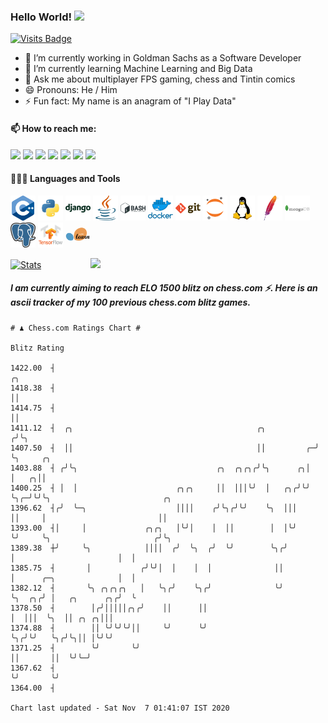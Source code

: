   ### Hello World!  <img src="https://github.com/sciencepal/sciencepal/blob/master/assets/Hi.gif" width="29px">
  [![Visits Badge](https://badges.pufler.dev/visits/sciencepal/sciencepal)](https://badges.pufler.dev/visits/sciencepal/sciencepal)
  
  - 🔭 I’m currently working in Goldman Sachs as a Software Developer
  - 🌱 I’m currently learning Machine Learning and Big Data
  - 💬 Ask me about multiplayer FPS gaming, chess and Tintin comics
  - 😄 Pronouns: He / Him
  - ⚡ Fun fact: My name is an anagram of "I Play Data"
  
  #### 📫 How to reach me:   
  [<img src="https://upload.wikimedia.org/wikipedia/commons/8/83/Steam_icon_logo.svg" width="3.5%"/>](https://steamcommunity.com/id/mongocds/)
  [<img src="https://github.com/sciencepal/sciencepal/blob/master/assets/discord-round.svg" width="3.5%"/>](https://discord.gg/MnUUbHe)
  [<img src="https://img.icons8.com/color/48/000000/twitter.png" width="3.5%"/>](https://twitter.com/sciencepal)
  [<img src="https://img.icons8.com/color/48/000000/linkedin.png" width="3.5%"/>](https://www.linkedin.com/in/adityapal1/)
  [<img src="https://img.icons8.com/fluent/48/000000/facebook-new.png" width="3.5%"/>](https://www.facebook.com/sciencepal/)
  [<img src="https://img.icons8.com/fluent/48/000000/instagram-new.png" width="3.5%"/>](https://www.instagram.com/aditya_sciencepal/)
  <a href="mailto:aditya.pal.science@gmail.com"> <img src="https://img.icons8.com/fluent/48/000000/gmail.png" width="3.5%"/> </a>
  
  #### 👨🏻‍💻 Languages and Tools <br />
  <code><img height="40" src="https://raw.githubusercontent.com/github/explore/80688e429a7d4ef2fca1e82350fe8e3517d3494d/topics/cpp/cpp.png"></code>
  <code><img height="40" src="https://raw.githubusercontent.com/github/explore/80688e429a7d4ef2fca1e82350fe8e3517d3494d/topics/python/python.png"></code>
  <code><img height="40" src="https://raw.githubusercontent.com/github/explore/80688e429a7d4ef2fca1e82350fe8e3517d3494d/topics/django/django.png"></code>
  <code><img height="40" src="https://raw.githubusercontent.com/github/explore/80688e429a7d4ef2fca1e82350fe8e3517d3494d/topics/java/java.png"></code>
  <code><img height="40" src="https://raw.githubusercontent.com/github/explore/80688e429a7d4ef2fca1e82350fe8e3517d3494d/topics/bash/bash.png"></code>
  <code><img height="40" src="https://raw.githubusercontent.com/github/explore/80688e429a7d4ef2fca1e82350fe8e3517d3494d/topics/docker/docker.png"></code>
  <code><img height="40" src="https://raw.githubusercontent.com/github/explore/80688e429a7d4ef2fca1e82350fe8e3517d3494d/topics/git/git.png"></code>
  <code><img height="40" src="https://raw.githubusercontent.com/github/explore/80688e429a7d4ef2fca1e82350fe8e3517d3494d/topics/jupyter-notebook/jupyter-notebook.png"></code>
  <code><img height="40" src="https://raw.githubusercontent.com/github/explore/80688e429a7d4ef2fca1e82350fe8e3517d3494d/topics/linux/linux.png"></code>
  <code><img height="40" src="https://raw.githubusercontent.com/github/explore/80688e429a7d4ef2fca1e82350fe8e3517d3494d/topics/maven/maven.png"></code>
  <code><img height="40" src="https://raw.githubusercontent.com/github/explore/80688e429a7d4ef2fca1e82350fe8e3517d3494d/topics/mongodb/mongodb.png"></code>
  <code><img height="40" src="https://raw.githubusercontent.com/github/explore/80688e429a7d4ef2fca1e82350fe8e3517d3494d/topics/postgresql/postgresql.png"></code>
  <code><img height="40" src="https://raw.githubusercontent.com/github/explore/80688e429a7d4ef2fca1e82350fe8e3517d3494d/topics/tensorflow/tensorflow.png"></code>
  <code><img height="40" src="https://raw.githubusercontent.com/github/explore/80688e429a7d4ef2fca1e82350fe8e3517d3494d/topics/scikit-learn/scikit-learn.png"></code>
  
  [![Stats](https://github-readme-stats.vercel.app/api?username=sciencepal&show_icons=true&theme=radical)](https://github-readme-stats.vercel.app/api?username=sciencepal&show_icons=true&theme=radical)&nbsp; &nbsp; &nbsp; &nbsp; &nbsp; &nbsp; &nbsp; &nbsp; &nbsp; &nbsp; <img src="https://github.com/sciencepal/sciencepal/blob/master/assets/saved.gif" width="195">
  
  ##### I am currently aiming to reach ELO 1500 blitz on chess.com ⚡. Here is an ascii tracker of my 100 previous chess.com blitz games.

  ```
  # ♟︎ Chess.com Ratings Chart #
  
  Blitz Rating

 1422.00  ┤                                                           ╭╮
 1418.38  ┤                                                           ││
 1414.75  ┤                                                           ││
 1411.12  ┤  ╭╮                                         ╭╮           ╭╯╰╮
 1407.50  ┤  ││                                         ││         ╭─╯  ╰╮     ╭╮
 1403.88  ┤ ╭╯╰╮                               ╭╮  ╭╮╭╮╭╯╰╮      ╭╮│     │   ╭╮││
 1400.25  ┤ │  │                      ╭╮╭╮     ││  │││╰╯  │   ╭╮╭╯╰╯     ╰╮╭─╯╰╯╰╮                         ╭╮
 1396.62  ┤╭╯  ╰─╮                    ││││    ╭╯╰╮╭╯╰╯    ╰╮  │││         ││     │                         ││
 1393.00  ┤│     │             ╭╮╭╮   │╰╯│    │  ││        │  │╰╯         ╰╯     ╰╮                       ╭╯╰╮
 1389.38  ┼╯     ╰╮            ││││  ╭╯  ╰╮  ╭╯  ╰╯        ╰╮╭╯                   │                       │  │
 1385.75  ┤       │           ╭╯╰╯│  │    │  │              ││                    │      ╭─╮              │  │
 1382.12  ┤       ╰╮ ╭╮╭╮╭╮   │   ╰╮╭╯    ╰╮╭╯              ╰╯                    ╰╮  ╭╮╭╯ │   ╭╮      ╭╮╭╯  ╰
 1378.50  ┤        │╭╯│││││╭╮╭╯    ││      ││                                      │  │││  ╰╮  ││ ╭╮ ╭╮│││
 1374.88  ┤        ││ ╰╯╰╯╰╯││     ╰╯      ╰╯                                      ╰╮╭╯╰╯   ╰╮╭╯╰╮││ │╰╯╰╯
 1371.25  ┤        ╰╯       ╰╯                                                      ││       ││  ╰╯╰─╯
 1367.62  ┤                                                                         ╰╯       ╰╯
 1364.00  ┤

Chart last updated - Sat Nov  7 01:41:07 IST 2020  
  ```
  
